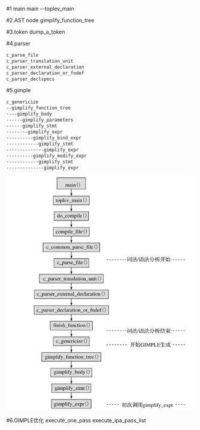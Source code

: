 #1 main
main
--toplev_main

#2.AST node
gimplify_function_tree

#3.token
dump_a_token

#4.parser

```
c_parse_file
c_parser_translation_unit
c_parser_external_declaration
c_parser_declaration_or_fndef
c_parser_declspecs

```

#5.gimple

```
c_genericize
--gimplify_function_tree
----gimplify_body
------gimplify_parameters
------gimplify_stmt
--------gimplify_expr
----------gimplify_bind_expr
------------gimplify_stmt
--------------gimplify_expr
----------gimplify_modify_expr
------------gimplify_stmt
--------------gimplify_expr
```

![](05.gimple/res/5-7.png)

#6.GIMPLE优化
execute_one_pass
execute_ipa_pass_list
